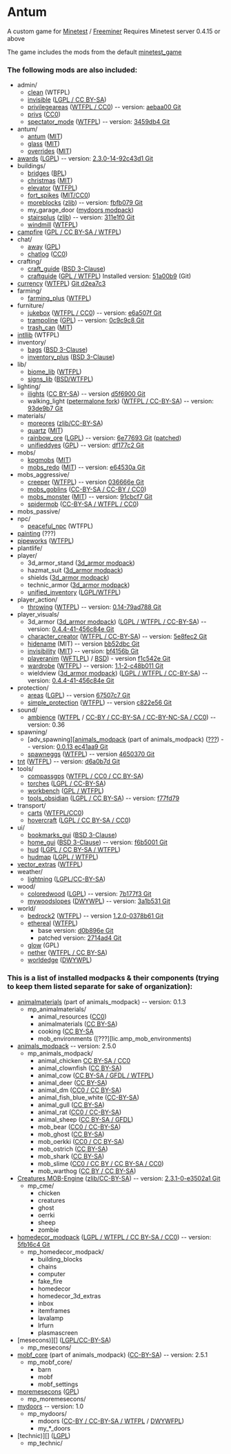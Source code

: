 # Antum
A custom game for [Minetest](http://www.minetest.net/) / [Freeminer](http://freeminer.org/)
Requires Minetest server 0.4.15 or above

The game includes the mods from the default [minetest_game](https://github.com/minetest/minetest_game/tree/master/mods)

### The following mods are also included:
* admin/
    * [clean][] (WTFPL)
    * [invisible][] ([LGPL / CC BY-SA](mods/admin/invisible/readme.txt))
    * [privilegeareas][] ([WTFPL / CC0][lic.privilegeareas]) -- version: [aebaa00 Git][ver.privilegeareas]
    * [privs][] ([CC0](mods/admin/privs/init.lua))
    * [spectator_mode][] ([WTFPL][lic.spectator_mode]) -- version: [3459db4 Git][ver.spectator_mode]
* antum/
    * [antum][] ([MIT][lic.antum])
    * [glass][antum_glass] ([MIT][lic.antum])
	* [overrides][antum_overrides] ([MIT][lic.antum])
* [awards][] ([LGPL][lic.awards]) -- version: [2.3.0-14-92c43d1 Git][ver.awards]
* buildings/
    * [bridges][] ([BPL](mods/buildings/bridges/README.md))
    * [christmas][] ([MIT](mods/buildings/christmas/LICENSE.txt))
    * [elevator][] ([WTFPL](mods/buildings/elevator/readme.txt))
    * [fort_spikes][] ([MIT/CC0](mods/buildings/fort_spikes/LICENSE))
    * [moreblocks][] ([zlib][lic.moreblocks]) -- version: [fbfb079 Git][ver.moreblocks]
    * my_garage_door ([mydoors modpack][mydoors])
    * [stairsplus][] ([zlib][lic.stairsplus]) -- version: [311e1f0 Git][ver.stairsplus]
    * [windmill][] ([WTFPL](mods/buildings/windmill/README.md))
* [campfire][] ([GPL / CC BY-SA / WTFPL](mods/campfire/README.md))
* chat/
    * [away][] ([GPL](mods/chat/away/COPYING))
    * [chatlog][] ([CC0](mods/chat/chatlog/Readme.txt))
* crafting/
    * [craft_guide][] ([BSD 3-Clause](mods/crafting/craft_guide/LICENSE))
    * [craftguide][] ([GPL / WTFPL](mods/crafting/craftguide/LICENSE)) Installed version: [51a00b9][craftguide version] (Git)
* [currency][] ([WTFPL](https://forum.minetest.net/viewtopic.php?t=7002)) [Git d2ea7c3](https://github.com/minetest-mods/currency/tree/d2ea7c352ada7646e019f55a365a506d132f301a)
* farming/
	* [farming_plus][] ([WTFPL](mods/farming/farming_plus/README.txt))
* furniture/
	* [jukebox][] ([WTFPL / CC0][lic.jukebox]) -- version: [e6a507f Git][ver.jukebox]
    * [trampoline][] ([GPL](mods/furniture/trampoline/LICENSE.txt)) -- version: [0c9c9c8 Git][ver.trampoline]
    * [trash_can][] ([MIT](mods/furniture/trash_can/LICENSE.txt))
* [intllib][] (WTFPL)
* inventory/
    * [bags][] ([BSD 3-Clause](mods/inventory/bags/LICENSE))
    * [inventory_plus][] ([BSD 3-Clause](mods/inventory/inventory_plus/LICENSE))
* lib/
    * [biome_lib][] ([WTFPL](mods/lib/biome_lib/README.md))
	* [signs_lib][] ([BSD/WTFPL](mods/lib/signs_lib/copyright.txt))
* lighting/
	* [ilights][] ([CC BY-SA][lic.ilights]) -- version [d5f6900 Git][ver.ilights]
    * walking_light ([petermalone fork][walking_light]) ([WTFPL / CC-BY-SA][lic.walking_light]) -- version: [93de9b7 Git][ver.walking_light]
* materials/
	* [moreores][] ([zlib/CC-BY-SA](mods/materials/moreores/README.md))
	* [quartz][] ([MIT](mods/materials/quartz/LICENSE.txt))
	* [rainbow_ore][] ([LGPL][lic.rainbow_ore]) -- version: [6e77693 Git][ver.rainbow_ore] ([patched][patch.rainbow_ore])
	* [unifieddyes][] ([GPL](mods/materials/unifieddyes/LICENSE)) -- version: [df177c2 Git][ver.unifieddyes]
* mobs/
    * [kpgmobs][] ([MIT](mods/mobs/kpgmobs/README.txt))
    * [mobs_redo][] ([MIT](mods/mobs/mobs_redo/license.txt)) -- version: [e64530a Git][ver.mobs_redo]
* mobs_aggressive/
    * [creeper][] ([WTFPL][lic.creeper]) -- version [036666e Git][ver.creeper]
    * [mobs_goblins][] ([CC-BY-SA / CC-BY / CC0](mods/mobs_aggressive/mobs_goblins/README.md))
    * [mobs_monster][] ([MIT][lic.mobs_monster]) -- version: [91cbcf7 Git][ver.mobs_monster]
    * [spidermob][] ([CC-BY-SA / WTFPL / CC0](mods/mobs_aggressive/spidermob/LICENSE))
* mobs_passive/
* npc/
    * [peaceful_npc][] (WTFPL)
* [painting][] (???)
* [pipeworks][] ([WTFPL](mods/pipeworks/LICENSE))
* plantlife/
* player/
    * 3d_armor_stand ([3d_armor modpack][3d_armor])
    * hazmat_suit ([3d_armor modpack][3d_armor])
    * shields ([3d_armor modpack][3d_armor])
    * technic_armor ([3d_armor modpack][3d_armor])
    * [unified_inventory][] ([LGPL/WTFPL](mods/player/unified_inventory/README.md))
* player_action/
    * [throwing][] ([WTFPL][lic.throwing]) -- version: [0.14-79ad788 Git][ver.throwing]
* player_visuals/
    * 3d_armor ([3d_armor modpack][3d_armor]) ([LGPL / WTFPL / CC-BY-SA][lic.3d_armor]) -- version: [0.4.4-41-456c84e Git][ver.3d_armor]
    * [character_creator][] ([WTFPL / CC-BY-SA][lic.character_creator]) -- version: [5e8fec2 Git][ver.character_creator]
    * [hidename][] (MIT) -- version [bb52dbc Git][ver.hidename]
    * [invisibility][] ([MIT][lic.invisibility]) -- version: [bf4156b Git][ver.invisibility]
    * [playeranim][] ([WFTLPL][lic.playeranim.1]) / [BSD][lic.playeranim.2]) - version [f1c542e Git][ver.playeranim]
    * [wardrobe][] ([WTFPL][lic.wardrobe]) -- version: [1.1-2-c48b011 Git][ver.wardrobe]
    * wieldview ([3d_armor modpack][3d_armor])  ([LGPL / WTFPL / CC-BY-SA][lic.3d_armor]) -- version: [0.4.4-41-456c84e Git][ver.3d_armor]
* protection/
    * [areas][] ([LGPL][lic.areas]) -- version [67507c7 Git][ver.areas]
    * [simple_protection][] ([WTFPL][lic.simple_protection]) -- version [c822e56 Git][ver.simple_protection]
* sound/
    * [ambience][ambience_ultralite] ([WTFPL][lic.ambience_ultralite.1] / [CC-BY / CC-BY-SA / CC-BY-NC-SA / CC0][lic.ambience_ultralite.2]) -- version: 0.36
* spawning/
	* [adv_spawning][[animals_modpack] (part of animals_modpack) ([???][lic.amp_adv_spawning]) -- version: [0.0.13 ec41aa9 Git][ver.adv_spawning]
	* [spawneggs][] ([WTFPL][lic.spawneggs]) -- version [4650370 Git][ver.spawneggs]
* [tnt][] ([WTFPL](mods/tnt/README.txt)) -- version: [d6a0b7d Git][ver.tnt]
* tools/
	* [compassgps][] ([WTFPL / CC0 / CC BY-SA](mods/tools/compassgps/README.md))
    * [torches][] ([LGPL / CC-BY-SA](mods/tools/torches/README.txt))
    * [workbench][] ([GPL / WTFPL](mods/tools/workbench/LICENSE))
    * [tools_obsidian][] ([LGPL / CC BY-SA](mods/tools/tools_obsidian/README.md)) -- version: [f77fd79][ver.tools_obsidian]
* transport/
    * [carts][] ([WTFPL/CC0](mods/transport/carts/README.txt))
    * [hovercraft][] ([LGPL / CC BY-SA / CC0](mods/transport/hovercraft/LICENSE.txt))
* ui/
    * [bookmarks_gui][] ([BSD 3-Clause](mods/ui/bookmarks_gui/LICENSE))
    * [home_gui][] ([BSD 3-Clause](mods/ui/home_gui/LICENSE)) -- version: [f6b5001 Git][ver.home_gui]
    * [hud][] ([LGPL / CC BY-SA / WTFPL](mods/ui/hud/README.txt))
    * [hudmap][] ([LGPL / WTFPL](mods/ui/hudmap/README.txt))
* [vector_extras][] ([WTFPL](mods/vector_extras/LICENSE.txt))
* weather/
    * [lightning][] ([LGPL/CC-BY-SA](mods/weather/lightning/README.md))
* wood/
	* [coloredwood][] ([LGPL][lic.coloredwood]) -- version: [7b177f3 Git][ver.coloredwood]
	* [mywoodslopes][] ([DWYWPL][lic.mywoodslopes]) -- version: [3a1b531 Git][ver.mywoodslopes]
* world/
    * [bedrock2][] ([WTFPL][lic.bedrock2]) -- version [1.2.0-0378b61 Git][ver.bedrock2]
    * [ethereal][] ([WTFPL][lic.ethereal])
        * base version: [d0b896e Git][ver.ethereal]
        * patched version: [2714ad4 Git][ver.ethereal.patched]
    * [glow][] (GPL)
    * [nether][] ([WTFPL / CC BY-SA](mods/world/nether/README.md))
    * [worldedge][] ([DWYWPL](mods/world/worldedge/licence.txt))



### This is a list of installed modpacks & their components (trying to keep them listed separate for sake of organization):
* [animalmaterials][animals_modpack] (part of animals_modpack) -- version: 0.1.3
	* mp_animalmaterials/
		* animal_resources ([CC0][lic.amp_animal_resources])
		* animalmaterials ([CC BY-SA][lic.amp_animalmaterials])
		* cooking ([CC BY-SA][lic.amp_cooking]
		* mob_environments ([???][lic.amp_mob_environments)
* [animals_modpack][] -- version: 2.5.0
	* mp_animals_modpack/
		* animal_chicken [CC BY-SA / CC0][lic.amp_chicken]
		* animal_clownfish ([CC BY-SA][lic.amp_clownfish])
		* animal_cow ([CC BY-SA / GFDL / WTFPL][lic.amp_cow])
		* animal_deer ([CC BY-SA][lic.amp_deer])
		* animal_dm ([CC0 / CC BY-SA][lic.amp_dm])
		* animal_fish_blue_white ([CC-BY-SA][lic.amp_fish_blue_white])
		* animal_gull ([CC BY-SA][lic.amp_gull])
		* animal_rat ([CC0 / CC-BY-SA][lic.amp_rat])
		* animal_sheep ([CC BY-SA / GFDL][lic.amp_sheep])
		* mob_bear ([CC0 / CC-BY-SA][lic.amp_bear])
		* mob_ghost ([CC BY-SA][lic.amp_ghost])
		* mob_oerkki ([CC0 / CC BY-SA][lic.amp_oerkki])
		* mob_ostrich ([CC BY-SA][lic.amp_ostrich])
		* mob_shark ([CC BY-SA][lic.amp_shark])
		* mob_slime ([CC0 / CC BY / CC BY-SA / CC0][lic.amp_slime])
		* mob_warthog ([CC BY / CC BY-SA][lic.amp_warthog])
* [Creatures MOB-Engine][cme] ([zlib/CC-BY-SA][lic.cme]) -- version: [2.3.1-0-e3502a1 Git][ver.cme]
	* mp_cme/
		* chicken
		* creatures
		* ghost
		* oerrki
		* sheep
		* zombie
* [homedecor_modpack][homedecor] ([LGPL / WTFPL / CC BY-SA / CC0][lic.homedecor]) -- version: [5fb16c4 Git][ver.homedecor]
	* mp_homedecor_modpack/
		* building_blocks
		* chains
		* computer
		* fake_fire
		* homedecor
		* homedecor_3d_extras
		* inbox
		* itemframes
		* lavalamp
		* lrfurn
		* plasmascreen
* [mesecons)][] ([LGPL/CC-BY-SA](mods/mesecons/COPYING.txt))
	* mp_mesecons/
* [mobf_core][animals_modpack] (part of animals_modpack) ([CC-BY-SA][lic.mobf]) -- version: 2.5.1
	* mp_mobf_core/
		* barn
		* mobf
		* mobf_settings
* [moremesecons][] ([GPL](mods/moremesecons/LICENSE.txt))
	* mp_moremesecons/
* [mydoors][] -- version: 1.0
	* mp_mydoors/
		* mdoors ([CC-BY / CC-BY-SA / WTFPL][lic.mdoors.1] / [DWYWFPL][lic.mdoors.2])
		* my_*_doors
* [technic)][] ([LGPL](mods/technic/README.md))
	* mp_technic/



[3d_armor]: https://forum.minetest.net/viewtopic.php?t=4654
[ambience_ultralite]: https://forum.minetest.net/viewtopic.php?p=151166#p151166
[animals_modpack]: https://forum.minetest.net/viewtopic.php?t=629
[antum]: mods/antum/antum
[antum_glass]: mods/antum/glass
[antum_overrides]: mods/antum/overrides
[areas]: https://forum.minetest.net/viewtopic.php?t=7239
[awards]: https://forum.minetest.net/viewtopic.php?t=4870
[away]: https://forum.minetest.net/viewtopic.php?t=1211
[bags]: http://cornernote.github.io/minetest-bags/
[bedrock2]: https://forum.minetest.net/viewtopic.php?t=11271
[biome_lib]: https://forum.minetest.net/viewtopic.php?f=11&t=12999
[bookmarks_gui]: http://cornernote.github.io/minetest-bookmarks_gui/
[bridges]: https://forum.minetest.net/viewtopic.php?t=3488
[campfire]: https://forum.minetest.net/viewtopic.php?t=10569
[carts]: https://forum.minetest.net/viewtopic.php?t=2451
[character_creator]: https://forum.minetest.net/viewtopic.php?t=13138
[chatlog]: https://forum.minetest.net/viewtopic.php?id=6220
[christmas]: https://forum.minetest.net/viewtopic.php?t=3950
[clean]: https://forum.minetest.net/viewtopic.php?t=2777
[cme]: https://forum.minetest.net/viewtopic.php?t=8638
[coloredwood]: https://forum.minetest.net/viewtopic.php?t=2411
[compass]: https://forum.minetest.net/viewtopic.php?t=3785
[compassgps]: https://forum.minetest.net/viewtopic.php?t=9373
[craft_guide]: https://cornernote.github.io/minetest-craft_guide/
[craftguide]: https://forum.minetest.net/viewtopic.php?t=14088
[craftguide version]: https://github.com/minetest-mods/craftguide/tree/51a00b957e81428aa5af1b0b5eddbfdd57729d77
[creeper]: https://forum.minetest.net/viewtopic.php?t=11891
[currency]: https://github.com/minetest-mods/currency
[elevator]: https://forum.minetest.net/viewtopic.php?t=12944
[ethereal]: https://forum.minetest.net/viewtopic.php?t=14638
[farming_plus]: https://forum.minetest.net/viewtopic.php?t=2787
[fort_spikes]: https://forum.minetest.net/viewtopic.php?t=14574
[glow]: https://forum.minetest.net/viewtopic.php?t=6300
[helicopter]: https://forum.minetest.net/viewtopic.php?t=6183
[hidename]: https://github.com/AntumDeluge/mtmod-hidename
[home_gui]: http://cornernote.github.io/minetest-home_gui/
[homedecor]: https://forum.minetest.net/viewtopic.php?t=2041
[hovercraft]: https://forum.minetest.net/viewtopic.php?t=6722
[hud]: https://github.com/BlockMen/hud
[hudmap]: https://github.com/stujones11/hudmap
[ilights]: https://forum.minetest.net/viewtopic.php?t=12200
[intllib]: https://forum.minetest.net/viewtopic.php?t=4929
[invisibility]: https://forum.minetest.net/viewtopic.php?t=14846
[invisible]: https://forum.minetest.net/viewtopic.php?t=14399
[inventory_plus]: https://forum.minetest.net/viewtopic.php?t=3100
[jukebox]: https://forum.minetest.net/viewtopic.php?t=13505
[jumping]: https://forum.minetest.net/viewtopic.php?t=2957
[kpgmobs]: https://forum.minetest.net/viewtopic.php?t=8798
[lightning]: https://forum.minetest.net/viewtopic.php?t=13886
[mesecons]: https://forum.minetest.net/viewtopic.php?t=628
[mobs_goblins]: https://forum.minetest.net/viewtopic.php?t=13004
[mobs_monster]: https://github.com/tenplus1/mobs_monster
[mobs_redo]: https://forum.minetest.net/viewtopic.php?t=9917
[moreblocks]: https://forum.minetest.net/viewtopic.php?t=509
[moremesecons]: https://forum.minetest.net/viewtopic.php?t=13150
[moreores]: https://forum.minetest.net/viewtopic.php?t=549
[moretrees]: https://forum.minetest.net/viewtopic.php?t=4394
[mydoors]: https://forum.minetest.net/viewtopic.php?t=10626
[mywoodslopes]: https://forum.minetest.net/viewtopic.php?t=11433
[nether]: https://forum.minetest.net/viewtopic.php?t=5790
[painting]: https://github.com/minetest-mods/painting
[peaceful_npc]: https://forum.minetest.net/viewtopic.php?t=4167
[pipeworks]: https://forum.minetest.net/viewtopic.php?t=2155
[plantlife_modpack]: https://forum.minetest.net/viewtopic.php?f=11&t=3898
[playeranim]: https://forum.minetest.net/viewtopic.php?t=12189
[privilegeareas]: https://forum.minetest.net/viewtopic.php?t=5545
[privs]: mods/admin/privs
[quartz]: https://forum.minetest.net/viewtopic.php?t=5682
[rainbow_ore]: https://forum.minetest.net/viewtopic.php?id=13519
[signs_lib]: https://forum.minetest.net/viewtopic.php?f=11&t=13762
[simple_protection]: https://forum.minetest.net/viewtopic.php?t=9035
[spawneggs]: https://forum.minetest.net/viewtopic.php?t=6214
[spectator_mode]: https://forum.minetest.net/viewtopic.php?t=13718
[spidermob]: https://forum.minetest.net/viewtopic.php?t=10045
[stairsplus]: https://forum.minetest.net/viewtopic.php?t=6140
[technic]: https://forum.minetest.net/viewtopic.php?t=2538
[throwing]: https://forum.minetest.net/viewtopic.php?t=687
[tnt]: https://forum.minetest.net/viewtopic.php?id=2902
[torches]: https://forum.minetest.net/viewtopic.php?t=6099
[tools_obsidian]: https://forum.minetest.net/viewtopic.php?t=14236
[trampoline]: https://github.com/AntumDeluge/mtmod-trampoline
[trash_can]: https://forum.minetest.net/viewtopic.php?t=6315
[trees]: https://forum.minetest.net/viewtopic.php?f=11&t=5713
[unified_inventory]: https://forum.minetest.net/viewtopic.php?id=3933
[unifieddyes]: https://forum.minetest.net/viewtopic.php?t=2178
[vector_extras]: https://forum.minetest.net/viewtopic.php?t=8533
[vines]: https://forum.minetest.net/viewtopic.php?f=11&t=2344
[walking_light]: https://github.com/petermaloney/walking_light
[wardrobe]: https://forum.minetest.net/viewtopic.php?t=9680
[weather]: https://forum.minetest.net/viewtopic.php?t=5245
[windmill]: https://forum.minetest.net/viewtopic.php?id=7440
[workbench]: https://forum.minetest.net/viewtopic.php?t=14085
[worldedge]: https://forum.minetest.net/viewtopic.php?t=10753

[lic.3d_armor]: doc/modpacks/3d_armor/LICENSE.md
[lic.ambience_ultralite.1]: https://forum.minetest.net/viewtopic.php?t=2807
[lic.ambience_ultralite.2]: mods/sound/ambience/sounds/SoundLicenses.txt
[lic.amp_adv_spawning]: mods/spawning/adv_spawning/README.txt
[lic.amp_animal_resources]: mods/animalmaterials/animal_resources/License.txt
[lic.amp_animalmaterials]: mods/animalmaterials/animalmaterisl/License.txt
[lic.amp_bear]: mods/animals_modpack/mob_bear/License.txt
[lic.amp_chicken]: mods/animals_modpack/animal_chicken/License.txt
[lic.amp_clownfish]: mods/animals_modpack/animal_clownfish/License.txt
[lic.amp_cooking]: mods/animalmaterials/cooking/License.txt
[lic.amp_cow]: mods/animals_modpack/animal_cow/License.txt
[lic.amp_deer]: mods/animals_modpack/animal_deer/License.txt
[lic.amp_dm]: mods/animals_modpack/animal_dm/License.txt
[lic.amp_fish_blue_white]: mods/animals_modpack/animal_fish_blue_white/License.txt
[lic.amp_ghost]: mods/animals_modpack/mob_ghost/License.txt
[lic.amp_gull]: mods/animals_modpack/animal_gull/License.txt
[lic.amp_mob_environments]: mods/animalmaterials/mob_environments/README
[lic.amp_oerkki]: mods/animals_modpack/mob_oerkki/License.txt
[lic.amp_ostrich]: mods/animals_modpack/mob_ostrich/License.txt
[lic.amp_rat]: mods/animals_modpack/animal_rat/License.txt
[lic.amp_shark]: mods/animals_modpack/mob_shark/License.txt
[lic.amp_sheep]: mods/animals_modpack/License.txt
[lic.amp_slime]: mods/animals_modpack/mob_slime/License.txt
[lic.amp_warthog]: mods/animals_modpack/mob_warthog/License.txt
[lic.antum]: mods/antum/LICENSE.txt
[lic.areas]: mods/protection/areas/LICENSE.txt
[lic.awards]: mods/awards/LICENSE.txt
[lic.bedrock2]: mods/world/bedrock2/COPYING
[lic.character_creator]: mods/player_visuals/character_creator/LICENSE.md
[lic.cme]: mods/mp_cme/LICENSE.txt
[lic.coloredwood]: mods/wood/coloredwood/LICENSE
[lic.creeper]: mods/mobs_aggressive/creeper/LICENSE.md
[lic.ethereal]: mods/world/ethereal/license.txt
[lic.homedecor]: mods/homedecor_modpack/LICENSE
[lic.ilights]: mods/lighting/ilights/init.lua
[lic.invisibility]: mods/player_visuals/invisibility/license.txt
[lic.jukebox]: mods/furniture/jukebox/README.txt
[lic.mdoors.1]: mods/mydoors/mdoors/README.txt
[lic.mdoors.2]: doc/modpacks/mydoors/licence.txt
[lic.mobf]: mods/mobf_core/License.txt
[lic.mobs_monster]: mods/mobs_aggressive/mobs_monster/license.txt
[lic.moreblocks]: mods/buildings/moreblocks/LICENSE.md
[lic.mywoodslopes]: mods/wood/mywoodslopes/licence.txt
[lic.playeranim.1]: mods/player_visuals/playeranim/LICENSE.txt
[lic.playeranim.2]: mods/player_visuals/playeranim/LICENSE-original.txt
[lic.privilegeareas]: mods/admin/privilegeareas/README.md
[lic.rainbow_ore]: mods/materials/rainbow_ore/README.md
[lic.simple_protection]: mods/protection/simple_protection/README.md
[lic.spawneggs]: mods/spawning/spawneggs/README.txt
[lic.spectator_mode]: mods/admin/spectator_mode/LICENSE
[lic.stairsplus]: mods/buildings/stairsplus/LICENSE.txt
[lic.throwing]: https://forum.minetest.net/viewtopic.php?t=687#p5739
[lic.walking_light]: mods/lighting/walking_light/README.md
[lic.wardrobe]: mods/player_visuals/wardrobe/README.txt

[ver.3d_armor]: https://github.com/stujones11/minetest-3d_armor/tree/456c84e
[ver.adv_spawning]: https://github.com/sapier/adv_spawning/tree/ec41aa9
[ver.areas]: https://github.com/ShadowNinja/areas/tree/67507c7
[ver.awards]: https://github.com/minetest-mods/awards/tree/92c43d1
[ver.bedrock2]: http://repo.or.cz/minetest_bedrock2.git/tree/0378b61
[ver.character_creator]: https://github.com/Rui-Minetest/character_creator/tree/5e8fec2
[ver.cme]: https://github.com/BlockMen/cme/tree/e3502a1
[ver.coloredwood]: https://github.com/minetest-mods/coloredwood/tree/7b177f3
[ver.creeper]: https://github.com/Rui-Minetest/creeper/tree/036666e
[ver.ethereal]: https://github.com/tenplus1/ethereal/tree/d0b896e
[ver.ethereal.patched]: https://github.com/AntumDeluge/minetest-mod-ethereal/commit/2714ad4
[ver.hidename]: https://github.com/AntumDeluge/mtmod-hidename/tree/bb52dbc
[ver.home_gui]: https://github.com/cornernote/minetest-home_gui/tree/f6b5001
[ver.homedecor]: https://github.com/minetest-mods/homedecor_modpack/tree/5fb16c4
[ver.ilights]: https://github.com/minetest-mods/ilights/tree/d5f6900
[ver.invisibility]: https://github.com/tenplus1/invisibility/tree/bf4156b
[ver.jukebox]: https://github.com/minetest-mods/jukebox/tree/e6a507f
[ver.mobs_monster]: https://github.com/tenplus1/mobs_monster/tree/91cbcf7
[ver.mobs_redo]: https://github.com/tenplus1/mobs_redo/tree/e64530a
[ver.moreblocks]: https://github.com/minetest-mods/moreblocks/tree/fbfb079
[ver.mywoodslopes]: https://github.com/minetest-mods/mywoodslopes/tree/3a1b531
[ver.playeranim]: https://github.com/minetest-mods/playeranim/tree/f1c542e
[ver.privilegeareas]: https://github.com/minetest-mods/privilegeareas/tree/aebaa00
[ver.rainbow_ore]: https://github.com/FsxShader2012/rainbow_ore/tree/6e77693
[ver.simple_protection]: https://github.com/SmallJoker/simple_protection/tree/c822e56
[ver.spawneggs]: https://github.com/thefamilygrog66/spawneggs/tree/4650370
[ver.spectator_mode]: https://github.com/minetest-mods/spectator_mode/tree/3459db4
[ver.stairsplus]: https://github.com/CasimirKaPazi/stairsplus/tree/311e1f0
[ver.throwing]: https://github.com/Jeija/minetest-mod-throwing/tree/79ad788
[ver.tnt]: https://github.com/PilzAdam/TNT/tree/d6a0b7d
[ver.tools_obsidian]: https://github.com/Dragonop/tools_obsidian/tree/f77fd79
[ver.trampoline]: https://github.com/AntumDeluge/mtmod-trampoline/tree/0c9c9c8
[ver.unifieddyes]: https://github.com/minetest-mods/unifieddyes/tree/df177c2
[ver.walking_light]: https://github.com/petermaloney/walking_light/tree/93de9b7
[ver.wardrobe]: https://github.com/prestidigitator/minetest-mod-wardrobe/tree/c48b011

[patch.rainbow_ore]: https://github.com/AntumDeluge/mtmod-rainbow_ore/commit/60dc35e
